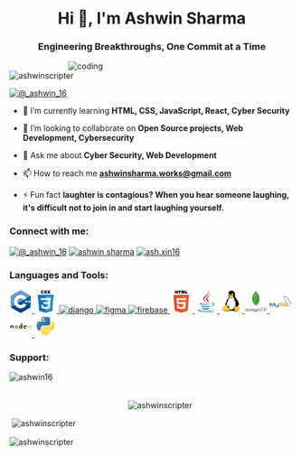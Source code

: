 <h1 align="center">Hi 👋, I'm Ashwin Sharma</h1>
<h3 align="center">Engineering Breakthroughs, One Commit at a Time</h3>
<img align="right" alt="coding" width="400" src="https://camo.githubusercontent.com/c1dcb74cc1c1835b1d716f5051499a2814c683c806b15f04b0eba492863703e9/68747470733a2f2f63646e2e6472696262626c652e636f6d2f75736572732f3733303730332f73637265656e73686f74732f363538313234332f6176656e746f2e676966">

<p align="left"> <img src="https://komarev.com/ghpvc/?username=ashwinscripter&label=Profile%20views&color=0e75b6&style=flat" alt="ashwinscripter" /> </p>

<p align="left"> <a href="https://twitter.com/@_ashwin_16" target="blank"><img src="https://img.shields.io/twitter/follow/@_ashwin_16?logo=twitter&style=for-the-badge" alt="@_ashwin_16" /></a> </p>

- 🌱 I’m currently learning **HTML, CSS, JavaScript, React, Cyber Security**

- 👯 I’m looking to collaborate on **Open Source projects, Web Development, Cybersecurity**

- 💬 Ask me about **Cyber Security, Web Development**

- 📫 How to reach me **ashwinsharma.works@gmail.com**

- ⚡ Fun fact **laughter is contagious? When you hear someone laughing, it's difficult not to join in and start laughing yourself.**

<h3 align="left">Connect with me:</h3>
<p align="left">
<a href="https://twitter.com/@_ashwin_16" target="blank"><img align="center" src="https://raw.githubusercontent.com/rahuldkjain/github-profile-readme-generator/master/src/images/icons/Social/twitter.svg" alt="@_ashwin_16" height="30" width="40" /></a>
<a href="https://www.linkedin.com/in/ashwin-sharma-4a4b41219/" target="blank"><img align="center" src="https://raw.githubusercontent.com/rahuldkjain/github-profile-readme-generator/master/src/images/icons/Social/linked-in-alt.svg" alt="ashwin sharma" height="30" width="40" /></a>
<a href="https://instagram.com/ash.xin16" target="blank"><img align="center" src="https://raw.githubusercontent.com/rahuldkjain/github-profile-readme-generator/master/src/images/icons/Social/instagram.svg" alt="ash.xin16" height="30" width="40" /></a>
</p>

<h3 align="left">Languages and Tools:</h3>
<p align="left"> <a href="https://www.w3schools.com/cpp/" target="_blank" rel="noreferrer"> <img src="https://raw.githubusercontent.com/devicons/devicon/master/icons/cplusplus/cplusplus-original.svg" alt="cplusplus" width="40" height="40"/> </a> <a href="https://www.w3schools.com/css/" target="_blank" rel="noreferrer"> <img src="https://raw.githubusercontent.com/devicons/devicon/master/icons/css3/css3-original-wordmark.svg" alt="css3" width="40" height="40"/> </a> <a href="https://www.djangoproject.com/" target="_blank" rel="noreferrer"> <img src="https://cdn.worldvectorlogo.com/logos/django.svg" alt="django" width="40" height="40"/> </a> <a href="https://www.figma.com/" target="_blank" rel="noreferrer"> <img src="https://www.vectorlogo.zone/logos/figma/figma-icon.svg" alt="figma" width="40" height="40"/> </a> <a href="https://firebase.google.com/" target="_blank" rel="noreferrer"> <img src="https://www.vectorlogo.zone/logos/firebase/firebase-icon.svg" alt="firebase" width="40" height="40"/> </a> <a href="https://www.w3.org/html/" target="_blank" rel="noreferrer"> <img src="https://raw.githubusercontent.com/devicons/devicon/master/icons/html5/html5-original-wordmark.svg" alt="html5" width="40" height="40"/> </a> <a href="https://www.java.com" target="_blank" rel="noreferrer"> <img src="https://raw.githubusercontent.com/devicons/devicon/master/icons/java/java-original.svg" alt="java" width="40" height="40"/> </a> <a href="https://www.linux.org/" target="_blank" rel="noreferrer"> <img src="https://raw.githubusercontent.com/devicons/devicon/master/icons/linux/linux-original.svg" alt="linux" width="40" height="40"/> </a> <a href="https://www.mongodb.com/" target="_blank" rel="noreferrer"> <img src="https://raw.githubusercontent.com/devicons/devicon/master/icons/mongodb/mongodb-original-wordmark.svg" alt="mongodb" width="40" height="40"/> </a> <a href="https://www.mysql.com/" target="_blank" rel="noreferrer"> <img src="https://raw.githubusercontent.com/devicons/devicon/master/icons/mysql/mysql-original-wordmark.svg" alt="mysql" width="40" height="40"/> </a> <a href="https://nodejs.org" target="_blank" rel="noreferrer"> <img src="https://raw.githubusercontent.com/devicons/devicon/master/icons/nodejs/nodejs-original-wordmark.svg" alt="nodejs" width="40" height="40"/> </a> <a href="https://www.python.org" target="_blank" rel="noreferrer"> <img src="https://raw.githubusercontent.com/devicons/devicon/master/icons/python/python-original.svg" alt="python" width="40" height="40"/> </a> </p>

<h3 align="left">Support:</h3>
<p><a href="https://www.buymeacoffee.com/ashwin16"> <img align="left" src="https://cdn.buymeacoffee.com/buttons/v2/default-yellow.png" height="50" width="210" alt="ashwin16" /></a></p><br><br>

<p><img align="center" src="https://github-readme-stats.vercel.app/api/top-langs?username=ashwinscripter&show_icons=true&locale=en&layout=compact" alt="ashwinscripter" /></p>

<p>&nbsp;<img align="center" src="https://github-readme-stats.vercel.app/api?username=ashwinscripter&show_icons=true&locale=en" alt="ashwinscripter" /></p>

<p><img align="center" src="https://github-readme-streak-stats.herokuapp.com/?user=ashwinscripter&" alt="ashwinscripter" /></p>
